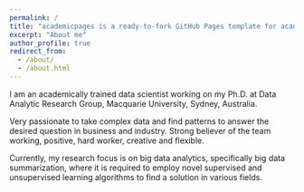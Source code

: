 ```yaml
---
permalink: /
title: "academicpages is a ready-to-fork GitHub Pages template for academic personal websites"
excerpt: "About me"
author_profile: true
redirect_from: 
  - /about/
  - /about.html
---
```



I am an academically trained data scientist working on my Ph.D. at Data Analytic Research Group, Macquarie University, Sydney, Australia.

Very passionate to take complex data and find patterns to answer the desired question in business and industry. Strong believer of the team working, positive, hard worker, creative and flexible. 

Currently, my research focus is on big data analytics, specifically big data summarization, where it is required to employ novel supervised and unsupervised learning algorithms to find a solution in various fields. 
